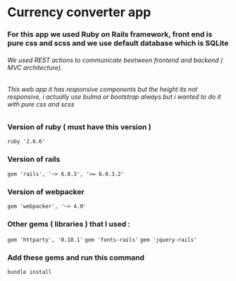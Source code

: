 # Currency converter app

### For this app we used Ruby on Rails framework, front end is pure css and scss and we use default database which is SQLite

###### We used REST actions to communicate beetween frontend and backend  ( MVC architecture).

###### This web app it has responsive components but the height its not responsive, i actually use bulma or bootstrap always but i wanted to do it with pure css  and scss

### Version of ruby ( must have this version )
`ruby '2.6.6'`


### Version of rails
`gem 'rails', '~> 6.0.3', '>= 6.0.3.2'`

### Version of webpacker
`gem 'webpacker', '~> 4.0'`

### Other gems ( libraries ) that I used :
`gem 'httparty', '0.18.1'`
`gem 'fonts-rails'`
`gem 'jquery-rails'`

### Add these gems and run this command
`bundle install`
